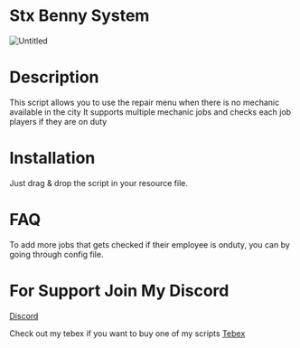 # Stx Benny System
![Untitled](https://github.com/Stx-Development/stx-bennys/assets/99145322/cad4ce22-3025-49de-b71b-d0465e849ea8)


# Description

This script allows you to use the repair menu when there is no mechanic available in the city
It supports multiple mechanic jobs and checks each job players if they are on duty

# Installation

Just drag & drop the script in your resource file.

# FAQ

To add more jobs that gets checked if their employee is onduty, you can by going through config file.

# For Support Join My Discord 
[Discord](https://discord.gg/rM44yC2aE9)

Check out my tebex if you want to buy one of my scripts
[Tebex](https://stxlabs.tebex.io)
